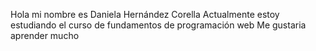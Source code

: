 Hola mi nombre es Daniela Hernández Corella
Actualmente estoy estudiando el curso de fundamentos de programación web
Me gustaria aprender mucho 
